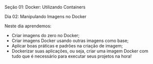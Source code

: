 Seção 01: Docker: Utilizando Containers

Dia 02: Manipulando Imagens no Docker

Neste dia aprendemos: 
- Criar imagens do zero no Docker;
- Criar imagens Docker usando outras imagens como base; 
- Aplicar boas práticas e padrões na criação de imagem; 
- Dockerizar suas aplicações, ou seja, criar uma imagem Docker com tudo que é necessário para executar seus projetos na hora! 
